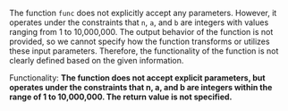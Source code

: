 The function `func` does not explicitly accept any parameters. However, it operates under the constraints that `n`, `a`, and `b` are integers with values ranging from 1 to 10,000,000. The output behavior of the function is not provided, so we cannot specify how the function transforms or utilizes these input parameters. Therefore, the functionality of the function is not clearly defined based on the given information.

Functionality: **The function does not accept explicit parameters, but operates under the constraints that n, a, and b are integers within the range of 1 to 10,000,000. The return value is not specified.**